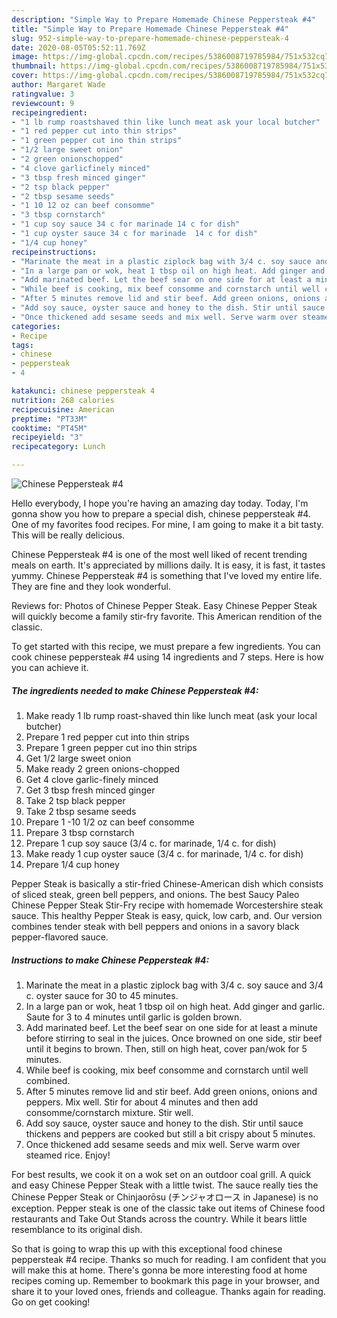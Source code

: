 ```yaml
---
description: "Simple Way to Prepare Homemade Chinese Peppersteak #4"
title: "Simple Way to Prepare Homemade Chinese Peppersteak #4"
slug: 952-simple-way-to-prepare-homemade-chinese-peppersteak-4
date: 2020-08-05T05:52:11.769Z
image: https://img-global.cpcdn.com/recipes/5386008719785984/751x532cq70/chinese-peppersteak-4-recipe-main-photo.jpg
thumbnail: https://img-global.cpcdn.com/recipes/5386008719785984/751x532cq70/chinese-peppersteak-4-recipe-main-photo.jpg
cover: https://img-global.cpcdn.com/recipes/5386008719785984/751x532cq70/chinese-peppersteak-4-recipe-main-photo.jpg
author: Margaret Wade
ratingvalue: 3
reviewcount: 9
recipeingredient:
- "1 lb rump roastshaved thin like lunch meat ask your local butcher"
- "1 red pepper cut into thin strips"
- "1 green pepper cut ino thin strips"
- "1/2 large sweet onion"
- "2 green onionschopped"
- "4 clove garlicfinely minced"
- "3 tbsp fresh minced ginger"
- "2 tsp black pepper"
- "2 tbsp sesame seeds"
- "1 10 12 oz can beef consomme"
- "3 tbsp cornstarch"
- "1 cup soy sauce 34 c for marinade 14 c for dish"
- "1 cup oyster sauce 34 c for marinade  14 c for dish"
- "1/4 cup honey"
recipeinstructions:
- "Marinate the meat in a plastic ziplock bag with 3/4 c. soy sauce and 3/4 c. oyster sauce for 30 to 45 minutes."
- "In a large pan or wok, heat 1 tbsp oil on high heat. Add ginger and garlic. Saute for 3 to 4 minutes until garlic is golden brown."
- "Add marinated beef. Let the beef sear on one side for at least a minute before stirring to seal in the juices. Once browned on one side, stir beef until it begins to brown. Then, still on high heat, cover pan/wok for 5 minutes."
- "While beef is cooking, mix beef consomme and cornstarch until well combined."
- "After 5 minutes remove lid and stir beef. Add green onions, onions and peppers. Mix well. Stir for about 4 minutes and then add consomme/cornstarch mixture. Stir well."
- "Add soy sauce, oyster sauce and honey to the dish. Stir until sauce thickens and peppers are cooked but still a bit crispy about 5 minutes."
- "Once thickened add sesame seeds and mix well. Serve warm over steamed rice. Enjoy!"
categories:
- Recipe
tags:
- chinese
- peppersteak
- 4

katakunci: chinese peppersteak 4 
nutrition: 268 calories
recipecuisine: American
preptime: "PT33M"
cooktime: "PT45M"
recipeyield: "3"
recipecategory: Lunch

---
```



![Chinese Peppersteak #4](https://img-global.cpcdn.com/recipes/5386008719785984/751x532cq70/chinese-peppersteak-4-recipe-main-photo.jpg)

Hello everybody, I hope you're having an amazing day today. Today, I'm gonna show you how to prepare a special dish, chinese peppersteak #4. One of my favorites food recipes. For mine, I am going to make it a bit tasty. This will be really delicious.

Chinese Peppersteak #4 is one of the most well liked of recent trending meals on earth. It's appreciated by millions daily. It is easy, it is fast, it tastes yummy. Chinese Peppersteak #4 is something that I've loved my entire life. They are fine and they look wonderful.

Reviews for: Photos of Chinese Pepper Steak. Easy Chinese Pepper Steak will quickly become a family stir-fry favorite. This American rendition of the classic.


To get started with this recipe, we must prepare a few ingredients. You can cook chinese peppersteak #4 using 14 ingredients and 7 steps. Here is how you can achieve it.

<!--inarticleads1-->

##### The ingredients needed to make Chinese Peppersteak #4:

1. Make ready 1 lb rump roast-shaved thin like lunch meat (ask your local butcher)
1. Prepare 1 red pepper cut into thin strips
1. Prepare 1 green pepper cut ino thin strips
1. Get 1/2 large sweet onion
1. Make ready 2 green onions-chopped
1. Get 4 clove garlic-finely minced
1. Get 3 tbsp fresh minced ginger
1. Take 2 tsp black pepper
1. Take 2 tbsp sesame seeds
1. Prepare 1 -10 1/2 oz can beef consomme
1. Prepare 3 tbsp cornstarch
1. Prepare 1 cup soy sauce (3/4 c. for marinade, 1/4 c. for dish)
1. Make ready 1 cup oyster sauce (3/4 c. for marinade,  1/4 c. for dish)
1. Prepare 1/4 cup honey


Pepper Steak is basically a stir-fried Chinese-American dish which consists of sliced steak, green bell peppers, and onions. The best Saucy Paleo Chinese Pepper Steak Stir-Fry recipe with homemade Worcestershire steak sauce. This healthy Pepper Steak is easy, quick, low carb, and. Our version combines tender steak with bell peppers and onions in a savory black pepper-flavored sauce. 

<!--inarticleads2-->

##### Instructions to make Chinese Peppersteak #4:

1. Marinate the meat in a plastic ziplock bag with 3/4 c. soy sauce and 3/4 c. oyster sauce for 30 to 45 minutes.
1. In a large pan or wok, heat 1 tbsp oil on high heat. Add ginger and garlic. Saute for 3 to 4 minutes until garlic is golden brown.
1. Add marinated beef. Let the beef sear on one side for at least a minute before stirring to seal in the juices. Once browned on one side, stir beef until it begins to brown. Then, still on high heat, cover pan/wok for 5 minutes.
1. While beef is cooking, mix beef consomme and cornstarch until well combined.
1. After 5 minutes remove lid and stir beef. Add green onions, onions and peppers. Mix well. Stir for about 4 minutes and then add consomme/cornstarch mixture. Stir well.
1. Add soy sauce, oyster sauce and honey to the dish. Stir until sauce thickens and peppers are cooked but still a bit crispy about 5 minutes.
1. Once thickened add sesame seeds and mix well. Serve warm over steamed rice. Enjoy!


For best results, we cook it on a wok set on an outdoor coal grill. A quick and easy Chinese Pepper Steak with a little twist. The sauce really ties the Chinese Pepper Steak or Chinjaorōsu (チンジャオロース in Japanese) is no exception. Pepper steak is one of the classic take out items of Chinese food restaurants and Take Out Stands across the country. While it bears little resemblance to its original dish. 

So that is going to wrap this up with this exceptional food chinese peppersteak #4 recipe. Thanks so much for reading. I am confident that you will make this at home. There's gonna be more interesting food at home recipes coming up. Remember to bookmark this page in your browser, and share it to your loved ones, friends and colleague. Thanks again for reading. Go on get cooking!
